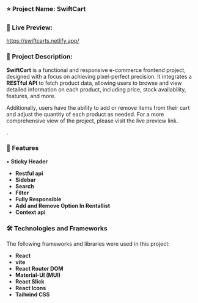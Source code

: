 

### ⭐ Project Name: **SwiftCart**

### 🚀 Live Preview: 
https://swiftcarts.netlify.app/


### 📝 Project Description:
**SwiftCart** is a functional and responsive e-commerce frontend project, designed with a focus on achieving pixel-perfect precision. It integrates a **RESTful API** to fetch product data, allowing users to browse and view detailed information on each product, including price, stock availability, features, and more.

Additionally, users have the ability to add or remove items from their cart and adjust the quantity of each product as needed. For a more comprehensive view of the project, please visit the live preview link.

.


### 🌟 Features

• **Sticky Header**
* **Restful api**
* **Sidebar**
* **Search**
* **Filter**
* **Fully Responsible**
* **Add and Remove Option In Rentallist** 
* **Context api**


### 🛠️ Technologies and Frameworks
The following frameworks and libraries were used in this project:

* **React**
* **vite**
* **React Router DOM**
* **Material-UI (MUI)**
* **React Slick**
* **React Icons**
* **Tailwind CSS**
